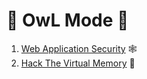 # 🦉 OwL Mode 🦉

1. [Web Application Security](./WebAppSec) 🕸
2. [Hack The Virtual Memory](./HackTheVM) 🐛
